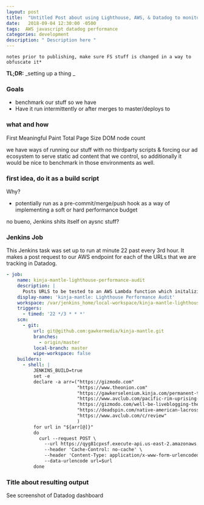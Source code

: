 ```yaml
---
layout: post
title:  "Untitled Post about using Lighthouse, AWS, & Datadog to monitor performance"
date:   2018-09-04 12:30:00 -0500
tags:  AWS javascript datadog performance
categories: development
description: " Description here "
---
```



`notes prior to publishing, make sure FS stuff is changed in a way to obfuscate it*`

**TL;DR:** _setting up a thing _  

### Goals

- benchmark our stuff so we have 
- Have it run intermittently or after merges to master/deploys to 

### what and how
First Meaningful Paint
Total Page Size
DOM node count

we have ways of running our stuff with no thirdparty scripts & forcing our ad ecosystem to serve static ad content that we control, so additionally it would be nice to benchmark in those environments as well. 


### first idea, do it as a build script 


Why?  
- potentially run as a pre-commit/merge/push hook as a way of implementing a soft or hard performance budget

no bueno, Jenkins shits itself on aysnc stuff? 

### Jenkins Job

This Jenkins task was set up to run at minute 22 past every 3rd hour. It makes a post request to our AWS endpoint for each of the URLs that we are tracking in Datadog.

```yaml
- job:
    name: kinja-mantle-lighthouse-performance-audit
    description: |
      Posts URLS to be tested to an AWS Lambda function which initalizies the Lighthouse tests that ultimately send their results to datadog
    display-name: 'kinja-mantle: Lighthouse Performance Audit'
    workspace: /var/jenkins_home/local-workspace/kinja-mantle-lighthouse-performance-audit
    triggers:
      - timed: '22 */3 * * *'
    scm:
      - git:
          url: git@github.com:gawkermedia/kinja-mantle.git
          branches:
            - origin/master
          local-branch: master
          wipe-workspace: false
    builders:
      - shell: |
          JENKINS_BUILD=true
          set -e
          declare -a arr=("https://gizmodo.com"
                          "https://www.theonion.com"
                          "https://gawkerselenium.kinja.com/permanent-test-post-do-not-delete-1787626061"
                          "https://www.avclub.com/pacific-rim-uprising-proves-that-it-is-possible-to-scr-1823997019"
                          "https://gizmodo.com/well-be-liveblogging-the-apple-wwdc-2018-keynote-right-1826531789"
                          "https://deadspin.com/native-american-lacrosse-teams-reported-racial-abuse-t-1824292659"
                          "https://www.avclub.com/c/review"
                          )
          for url in "${arr[@]}"
          do
            curl --request POST \
              --url https://qyg81cpxsf.execute-api.us-east-2.amazonaws.com/default/publish-to-sns \
              --header 'Cache-Control: no-cache' \
              --header 'Content-Type: application/x-www-form-urlencoded' \
              --data-urlencode url=$url
          done

```


### Title about resulting output

See screenshot of Datadog dashboard 
